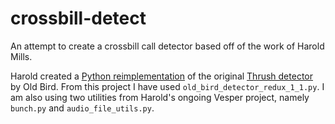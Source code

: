 # crossbill-detect

An attempt to create a crossbill call detector based off of the work of Harold Mills.

Harold created a [Python reimplementation](https://github.com/HaroldMills/Vesper/tree/master/vesper/old_bird) of the original [Thrush detector](http://www.oldbird.org/Thrush.htm) by Old Bird. From this project I have used `old_bird_detector_redux_1_1.py`. I am also using two utilities from Harold's ongoing Vesper project, namely `bunch.py` and `audio_file_utils.py`.
